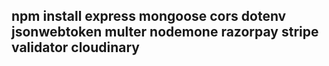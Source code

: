 ## npm install express mongoose cors dotenv jsonwebtoken multer nodemone razorpay stripe validator cloudinary